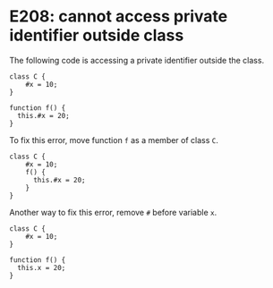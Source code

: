 # E208: cannot access private identifier outside class

The following code is accessing a private identifier outside
the class.

    class C {
        #x = 10;
    }

    function f() {
      this.#x = 20;
    }

To fix this error, move function `f` as a member of class `C`.

    class C {
        #x = 10;
        f() {
          this.#x = 20;
        }
    }

Another way to fix this error, remove `#` before variable
`x`.

    class C {
        #x = 10;
    }

    function f() {
      this.x = 20;
    }
